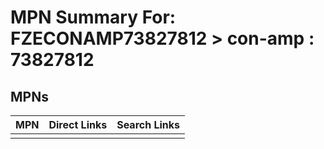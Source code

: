 



# MPN Summary For: FZECONAMP73827812 > con-amp : 73827812

## MPNs
  

|MPN|Direct Links|Search Links|
| :--- | :--- | :--- |
||||
